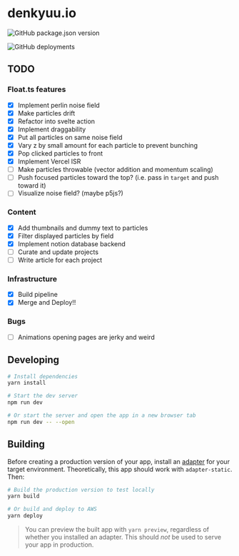 # denkyuu.io

![GitHub package.json version](https://img.shields.io/github/package-json/v/iandoesallthethings/denkyuu.io)

![GitHub deployments](https://img.shields.io/github/deployments/iandoesallthethings/denkyuu.io/production?label=production&logo=vercel)

## TODO

### Float.ts features

- [x] Implement perlin noise field
- [x] Make particles drift
- [x] Refactor into svelte action
- [x] Implement draggability
- [x] Put all particles on same noise field
- [x] Vary z by small amount for each particle to prevent bunching
- [x] Pop clicked particles to front
- [x] Implement Vercel ISR
- [ ] Make particles throwable (vector addition and momentum scaling)
- [ ] Push focused particles toward the top? (i.e. pass in `target` and push toward it)
- [ ] Visualize noise field? (maybe p5js?)

### Content

- [x] Add thumbnails and dummy text to particles
- [x] Filter displayed particles by field
- [x] Implement notion database backend
- [ ] Curate and update projects
- [ ] Write article for each project

### Infrastructure

- [x] Build pipeline
- [x] Merge and Deploy!!

### Bugs

- [ ] Animations opening pages are jerky and weird

## Developing

```bash
# Install dependencies
yarn install

# Start the dev server
npm run dev

# Or start the server and open the app in a new browser tab
npm run dev -- --open
```

## Building

Before creating a production version of your app, install an [adapter](https://kit.svelte.dev/docs#adapters) for your target environment. Theoretically, this app should work with `adapter-static`. Then:

```bash
# Build the production version to test locally
yarn build

# Or build and deploy to AWS
yarn deploy
```

> You can preview the built app with `yarn preview`, regardless of whether you installed an adapter. This should _not_ be used to serve your app in production.
